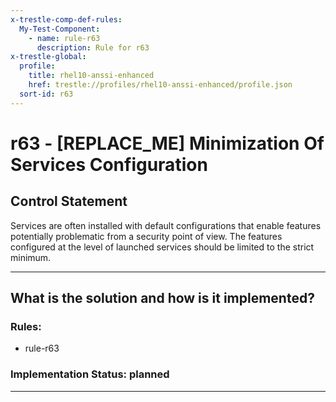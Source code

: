 ```yaml
---
x-trestle-comp-def-rules:
  My-Test-Component:
    - name: rule-r63
      description: Rule for r63
x-trestle-global:
  profile:
    title: rhel10-anssi-enhanced
    href: trestle://profiles/rhel10-anssi-enhanced/profile.json
  sort-id: r63
---
```


# r63 - \[REPLACE_ME\] Minimization Of Services Configuration

## Control Statement

Services are often installed with default configurations that enable features potentially problematic from a security point of view. The features configured at the level of launched services should be limited to the strict minimum.

______________________________________________________________________

## What is the solution and how is it implemented?

<!-- For implementation status enter one of: implemented, partial, planned, alternative, not-applicable -->

<!-- Note that the list of rules under ### Rules: is read-only and changes will not be captured after assembly to JSON -->

<!-- Add control implementation description here for control: r63 -->

### Rules:

  - rule-r63

### Implementation Status: planned

______________________________________________________________________
